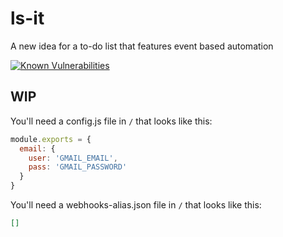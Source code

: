 # ls-it
A new idea for a to-do list that features event based automation

[![Known Vulnerabilities](https://snyk.io/test/github/pranaygp/ls-it/badge.svg)](https://snyk.io/test/github/pranaygp/ls-it)

## WIP


You'll need a config.js file in `/` that looks like this:

```js
module.exports = {
  email: {
    user: 'GMAIL_EMAIL',
    pass: 'GMAIL_PASSWORD'
  }
}
```

You'll need a webhooks-alias.json file in `/` that looks like this:

```json
[]
```